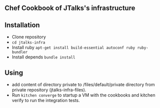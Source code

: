 Chef Cookbook of JTalks's infrastructure
----

## Installation

- Clone repository
- `cd jtalks-infra`
- Install ruby   `apt-get install build-essential autoconf ruby ruby-bundler`
- Install depends `bundle install`

## Using

- add content of directory private to /files/default/private directory from private
  repository (jtalks-infra-files).
- Run `kitchen converge` to startup a VM with the cookbooks and kitchen verify to run the integration tests.